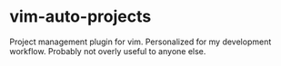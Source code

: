 vim-auto-projects
=================

Project management plugin for vim. Personalized for my development workflow.
Probably not overly useful to anyone else.
